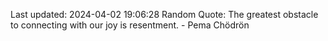 Last updated: 2024-04-02 19:06:28
Random Quote: The greatest obstacle to connecting with our joy is resentment. - Pema Chödrön